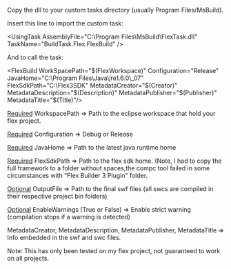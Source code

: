 Copy the dll to your custom tasks directory (usually Program Files/MsBuild).

Insert this line to import the custom task:


&lt;UsingTask AssemblyFile="C:\Program Files\MsBuild\FlexTask.dll" TaskName="BuildTask.Flex.FlexBuild" /&gt;



And to call the task:


&lt;FlexBuild WorkSpacePath="$(FlexWorkspace)" Configuration="Release" JavaHome="C:\Program Files\Java\jre1.6.0\_07" FlexSdkPath="C:\Flex3SDK" MetadataCreator="$(Creator)" MetadataDescription="$(Description)" MetadataPublisher="$(Publisher)" MetadataTitle="$(Title)"/&gt;



[Required](Required.md)
WorkspacePath => Path to the eclipse workspace that hold your flex project.

[Required](Required.md)
Configuration => Debug or Release

[Required](Required.md)
JavaHome => Path to the latest java runtime home

[Required](Required.md)
FlexSdkPath => Path to the flex sdk home. (Note, I had to copy the full framework to a folder without spaces,the compc tool failed in some circumstances with "Flex Builder 3 Plugin" folder.

[Optional](Optional.md)
OutputFile => Path to the final swf files (all swcs are compiled in their respective project bin folders)

[Optional](Optional.md)
EnableWarnings (True or False) => Enable strict warning (compilation stops if a warning is detected)

MetadataCreator, MetadataDescription, MetadataPublisher, MetadataTitle => Info embedded in the swf and swc files.

Note: This has only been tested on my flex project, not guaranteed to work on all projects.